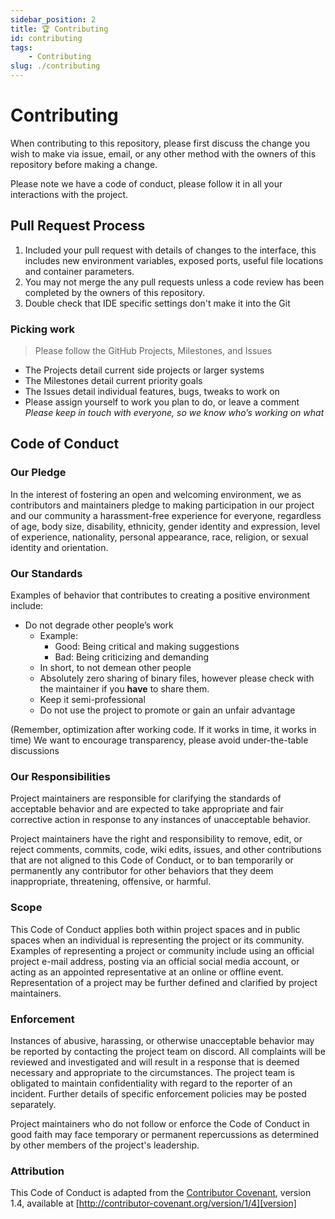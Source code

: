 ```yaml
---
sidebar_position: 2
title: 🏆 Contributing
id: contributing
tags:
    - Contributing
slug: ./contributing
---
```



# Contributing

When contributing to this repository, please first discuss the change you wish to make via issue,
email, or any other method with the owners of this repository before making a change. 

Please note we have a code of conduct, please follow it in all your interactions with the project.

## Pull Request Process

1. Included your pull request with details of changes to the interface, this includes new environment 
   variables, exposed ports, useful file locations and container parameters.
2. You may not merge the any pull requests unless a code review has been completed by the owners of
   this repository.
3. Double check that IDE specific settings don't make it into the Git

### Picking work
> Please follow the GitHub Projects, Milestones, and Issues
    
- The Projects detail current side projects or larger systems
- The Milestones detail current priority goals
- The Issues detail individual features, bugs, tweaks to work on
- Please assign yourself to work you plan to do, or leave a comment
*Please keep in touch with everyone, so we know who’s working on what*


## Code of Conduct

### Our Pledge

In the interest of fostering an open and welcoming environment, we as
contributors and maintainers pledge to making participation in our project and
our community a harassment-free experience for everyone, regardless of age, body
size, disability, ethnicity, gender identity and expression, level of experience,
nationality, personal appearance, race, religion, or sexual identity and
orientation.

### Our Standards

Examples of behavior that contributes to creating a positive environment
include:

- Do not degrade other people’s work
    - Example: 
        - Good: Being critical and making suggestions
        - Bad: Being criticizing and demanding
    - In short, to not demean other people
    - Absolutely zero sharing of binary files, however please check with the maintainer if 
      you **have** to share them.
    - Keep it semi-professional
    - Do not use the project to promote or gain an unfair advantage

(Remember, optimization after working code. If it works in time, it works in time)
We want to encourage transparency, please avoid under-the-table discussions


### Our Responsibilities

Project maintainers are responsible for clarifying the standards of acceptable
behavior and are expected to take appropriate and fair corrective action in
response to any instances of unacceptable behavior.

Project maintainers have the right and responsibility to remove, edit, or
reject comments, commits, code, wiki edits, issues, and other contributions
that are not aligned to this Code of Conduct, or to ban temporarily or
permanently any contributor for other behaviors that they deem inappropriate,
threatening, offensive, or harmful.

### Scope

This Code of Conduct applies both within project spaces and in public spaces
when an individual is representing the project or its community. Examples of
representing a project or community include using an official project e-mail
address, posting via an official social media account, or acting as an appointed
representative at an online or offline event. Representation of a project may be
further defined and clarified by project maintainers.

### Enforcement

Instances of abusive, harassing, or otherwise unacceptable behavior may be
reported by contacting the project team on discord. All
complaints will be reviewed and investigated and will result in a response that
is deemed necessary and appropriate to the circumstances. The project team is
obligated to maintain confidentiality with regard to the reporter of an incident.
Further details of specific enforcement policies may be posted separately.

Project maintainers who do not follow or enforce the Code of Conduct in good
faith may face temporary or permanent repercussions as determined by other
members of the project's leadership.

### Attribution

This Code of Conduct is adapted from the [Contributor Covenant][homepage], version 1.4,
available at [http://contributor-covenant.org/version/1/4][version]

[homepage]: http://contributor-covenant.org
[version]: http://contributor-covenant.org/version/1/4/